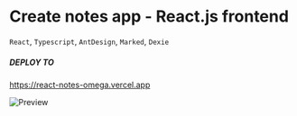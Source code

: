 # Create notes app - React.js frontend

`React`, `Typescript`, `AntDesign`, `Marked`, `Dexie`

##### DEPLOY TO

https://react-notes-omega.vercel.app

![Preview](https://user-images.githubusercontent.com/70297692/198821761-655682f9-144b-4f16-b12d-7acaaac5130f.png)
